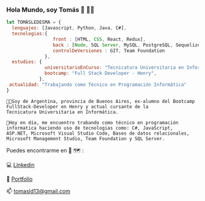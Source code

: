 ### Hola Mundo, soy Tomás 👋 👨‍💻

```javascript
let TOMÁSLEDESMA = {
  lenguajes: [Javascript, Python, Java, C#],
  tecnologias:{
                 front : [HTML, CSS, React, Redux], 
                 back : [Node, SQL Server, MySQL, PostgreSQL, Sequelize, Express, .NET], 
                 controlDeVersiones : GIT, Team Foundation
              },
  estudios: {
              universitarioEnCurso: "Tecnicatura Universitaria en Informática - UNGS",
              bootcamp: "Full Stack Developer - Henry",
            },
 actualidad: "Trabajando como Técnico en Programación Informática"
}
```
    👨‍💻Soy de Argentina, provincia de Buenos Aires, ex-alumno del Bootcamp FullStack-Developer en Henry y actual cursante de la 
    Tecnicatura Universitaria en Informática. 
    
    🚀Hoy en día, me encuentro trabando como técnico en programación informatica haciendo uso de tecnologias como: C#, JavaScript, 
    ASP.NET, Microsoft Visual Studio Code, Bases de datos relacionales, Microsoft Management Studio, Team Foundation y SQL Server.
    
Puedes encontrarme en 📱 🗺️ :

💻 [Linkedin](https://www.linkedin.com/in/ptomasledesma/)

💼 [Portfolio](https://tomas-ledesma.vercel.app/)

📫 tomasld13@gmail.com
<!--
**tomasld13/tomasld13** is a ✨ _special_ ✨ repository because its `README.md` (this file) appears on your GitHub profile.

Here are some ideas to get you started:

- 🔭 I’m currently working on ...
- 🌱 I’m currently learning ...
- 👯 I’m looking to collaborate on ...
- 🤔 I’m looking for help with ...
- 💬 Ask me about ...
- 📫 How to reach me: ...
- 😄 Pronouns: ...
- ⚡ Fun fact: ...
-->
